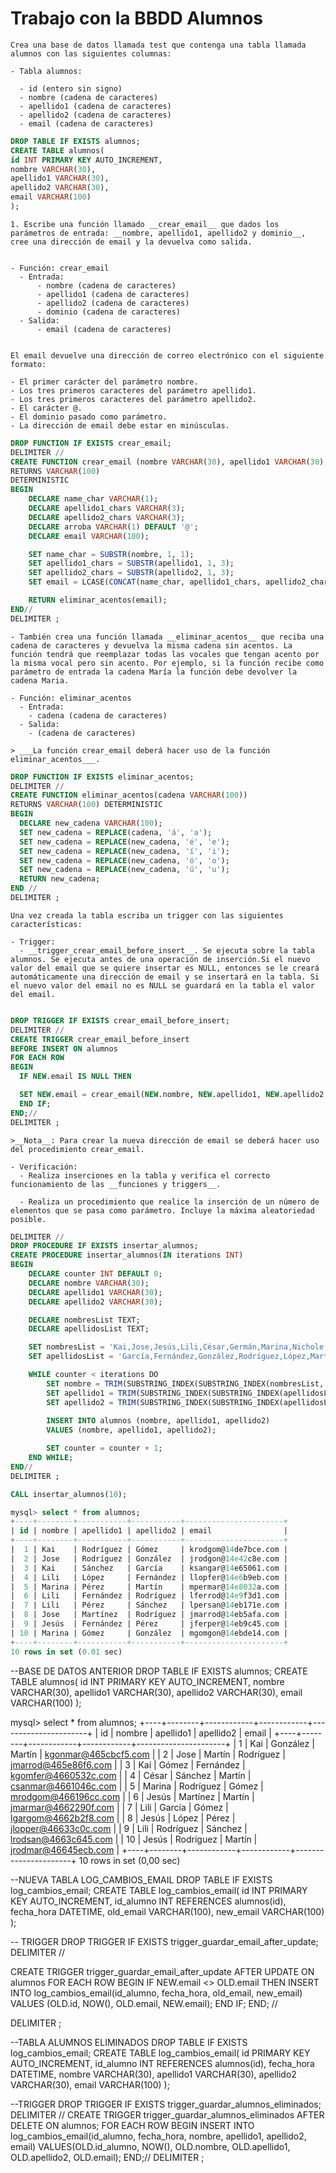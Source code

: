 # Trabajo con la BBDD Alumnos
    
    Crea una base de datos llamada test que contenga una tabla llamada alumnos con las siguientes columnas:
    
    - Tabla alumnos:
    
      - id (entero sin signo)
      - nombre (cadena de caracteres)
      - apellido1 (cadena de caracteres)
      - apellido2 (cadena de caracteres)
      - email (cadena de caracteres)
    
```sql
DROP TABLE IF EXISTS alumnos;
CREATE TABLE alumnos(
id INT PRIMARY KEY AUTO_INCREMENT,
nombre VARCHAR(30),
apellido1 VARCHAR(30),
apellido2 VARCHAR(30),
email VARCHAR(100)
);
```
    1. Escribe una función llamado __crear_email__ que dados los parámetros de entrada: __nombre, apellido1, apellido2 y dominio__, cree una dirección de email y la devuelva como salida.
    
    
    - Función: crear_email
      - Entrada:
          - nombre (cadena de caracteres)
          - apellido1 (cadena de caracteres)
          - apellido2 (cadena de caracteres)
          - dominio (cadena de caracteres)
      - Salida:
          - email (cadena de caracteres)


    El email devuelve una dirección de correo electrónico con el siguiente formato:
    
    - El primer carácter del parámetro nombre.
    - Los tres primeros caracteres del parámetro apellido1.
    - Los tres primeros caracteres del parámetro apellido2.
    - El carácter @.
    - El dominio pasado como parámetro.
    - La dirección de email debe estar en minúsculas.
    
```SQL
DROP FUNCTION IF EXISTS crear_email;
DELIMITER //
CREATE FUNCTION crear_email (nombre VARCHAR(30), apellido1 VARCHAR(30), apellido2 VARCHAR(30), dominio VARCHAR(30))
RETURNS VARCHAR(100)
DETERMINISTIC
BEGIN
    DECLARE name_char VARCHAR(1);
    DECLARE apellido1_chars VARCHAR(3);
    DECLARE apellido2_chars VARCHAR(3);
    DECLARE arroba VARCHAR(1) DEFAULT '@';
    DECLARE email VARCHAR(100);

    SET name_char = SUBSTR(nombre, 1, 1);
    SET apellido1_chars = SUBSTR(apellido1, 1, 3);
    SET apellido2_chars = SUBSTR(apellido2, 1, 3);
    SET email = LCASE(CONCAT(name_char, apellido1_chars, apellido2_chars, arroba, dominio));

    RETURN eliminar_acentos(email);
END//
DELIMITER ;

```


    - También crea una función llamada __eliminar_acentos__ que reciba una cadena de caracteres y devuelva la misma cadena sin acentos. La función tendrá que reemplazar todas las vocales que tengan acento por la misma vocal pero sin acento. Por ejemplo, si la función recibe como parámetro de entrada la cadena María la función debe devolver la cadena Maria.
    
    - Función: eliminar_acentos
      - Entrada:
        - cadena (cadena de caracteres)
      - Salida:
        - (cadena de caracteres)
    
    > ___La función crear_email deberá hacer uso de la función eliminar_acentos___.
    
```sql
DROP FUNCTION IF EXISTS eliminar_acentos;
DELIMITER //
CREATE FUNCTION eliminar_acentos(cadena VARCHAR(100)) 
RETURNS VARCHAR(100) DETERMINISTIC
BEGIN
  DECLARE new_cadena VARCHAR(100);
  SET new_cadena = REPLACE(cadena, 'á', 'a');
  SET new_cadena = REPLACE(new_cadena, 'é', 'e');
  SET new_cadena = REPLACE(new_cadena, 'í', 'i');
  SET new_cadena = REPLACE(new_cadena, 'ó', 'o');
  SET new_cadena = REPLACE(new_cadena, 'ú', 'u');
  RETURN new_cadena;
END //
DELIMITER ;
```


    Una vez creada la tabla escriba un trigger con las siguientes características:
    
    - Trigger:
      - __trigger_crear_email_before_insert__. Se ejecuta sobre la tabla alumnos. Se ejecuta antes de una operación de inserción.Si el nuevo valor del email que se quiere insertar es NULL, entonces se le creará automáticamente una dirección de email y se insertará en la tabla. Si el nuevo valor del email no es NULL se guardará en la tabla el valor del email.
```sql

DROP TRIGGER IF EXISTS crear_email_before_insert;
DELIMITER //
CREATE TRIGGER crear_email_before_insert
BEFORE INSERT ON alumnos
FOR EACH ROW
BEGIN
  IF NEW.email IS NULL THEN

  SET NEW.email = crear_email(NEW.nombre, NEW.apellido1, NEW.apellido2, CONCAT(SUBSTRING_INDEX(UUID(), '-', 1), '.com'));
  END IF;
END;//
DELIMITER ;

```    
    >__Nota__: Para crear la nueva dirección de email se deberá hacer uso del procedimiento crear_email.
    
    - Verificación:
      - Realiza inserciones en la tabla y verifica el correcto funcionamiento de las __funciones y triggers__.

      - Realiza un procedimiento que realice la inserción de un número de elementos que se pasa como parámetro. Incluye la máxima aleatoriedad posible.
```sql
DELIMITER //
DROP PROCEDURE IF EXISTS insertar_alumnos;
CREATE PROCEDURE insertar_alumnos(IN iterations INT)
BEGIN
    DECLARE counter INT DEFAULT 0;
    DECLARE nombre VARCHAR(30);
    DECLARE apellido1 VARCHAR(30);
    DECLARE apellido2 VARCHAR(30);

    DECLARE nombresList TEXT;
    DECLARE apellidosList TEXT;

    SET nombresList = 'Kai,Jose,Jesús,Lili,César,Germán,Marina,Nichole,Adrián,Joseph';
    SET apellidosList = 'García,Fernández,González,Rodríguez,López,Martínez,Sánchez,Pérez,Gómez,Martín';

    WHILE counter < iterations DO
        SET nombre = TRIM(SUBSTRING_INDEX(SUBSTRING_INDEX(nombresList, ',', 1 + FLOOR(RAND() * 10)), ',', -1));
        SET apellido1 = TRIM(SUBSTRING_INDEX(SUBSTRING_INDEX(apellidosList, ',', 1 + FLOOR(RAND() * 10)), ',', -1));
        SET apellido2 = TRIM(SUBSTRING_INDEX(SUBSTRING_INDEX(apellidosList, ',', 1 + FLOOR(RAND() * 10)), ',', -1));
        
        INSERT INTO alumnos (nombre, apellido1, apellido2) 
        VALUES (nombre, apellido1, apellido2);

        SET counter = counter + 1;
    END WHILE;
END//
DELIMITER ;

```    

```sql
CALL insertar_alumnos(10);

mysql> select * from alumnos;
+----+--------+-----------+-----------+----------------------+
| id | nombre | apellido1 | apellido2 | email                |
+----+--------+-----------+-----------+----------------------+
|  1 | Kai    | Rodríguez | Gómez     | krodgom@14de7bce.com |
|  2 | Jose   | Rodríguez | González  | jrodgon@14e42c8e.com |
|  3 | Kai    | Sánchez   | García    | ksangar@14e65061.com |
|  4 | Lili   | López     | Fernández | llopfer@14e6b9eb.com |
|  5 | Marina | Pérez     | Martín    | mpermar@14e8032a.com |
|  6 | Lili   | Fernández | Rodríguez | lferrod@14e9f3d1.com |
|  7 | Lili   | Pérez     | Sánchez   | lpersan@14eb171e.com |
|  8 | Jose   | Martínez  | Rodríguez | jmarrod@14eb5afa.com |
|  9 | Jesús  | Fernández | Pérez     | jferper@14eb9c45.com |
| 10 | Marina | Gómez     | González  | mgomgon@14ebde14.com |
+----+--------+-----------+-----------+----------------------+
10 rows in set (0.01 sec)
```





--BASE DE DATOS ANTERIOR
DROP TABLE IF EXISTS alumnos;
CREATE TABLE alumnos(
id INT PRIMARY KEY AUTO_INCREMENT,
nombre VARCHAR(30),
apellido1 VARCHAR(30),
apellido2 VARCHAR(30),
email VARCHAR(100)
);

mysql> select * from alumnos;
+----+--------+------------+------------+----------------------+
| id | nombre | apellido1  | apellido2  | email                |
+----+--------+------------+------------+----------------------+
|  1 | Kai    | González   | Martín     | kgonmar@465cbcf5.com |
|  2 | Jose   | Martín     | Rodríguez  | jmarrod@465e86f6.com |
|  3 | Kai    | Gómez      | Fernández  | kgomfer@4660532c.com |
|  4 | César  | Sánchez    | Martín     | csanmar@4661046c.com |
|  5 | Marina | Rodríguez  | Gómez      | mrodgom@466196cc.com |
|  6 | Jesús  | Martínez   | Martín     | jmarmar@4662290f.com |
|  7 | Lili   | García     | Gómez      | lgargom@4662b2f8.com |
|  8 | Jesús  | López      | Pérez      | jlopper@46633c0c.com |
|  9 | Lili   | Rodríguez  | Sánchez    | lrodsan@4663c645.com |
| 10 | Jesús  | Rodríguez  | Martín     | jrodmar@46645ecb.com |
+----+--------+------------+------------+----------------------+
10 rows in set (0,00 sec)


--NUEVA TABLA LOG_CAMBIOS_EMAIL
DROP TABLE IF EXISTS log_cambios_email;
CREATE TABLE log_cambios_email(
    id INT PRIMARY KEY AUTO_INCREMENT,
    id_alumno INT REFERENCES alumnos(id),
    fecha_hora DATETIME,
    old_email VARCHAR(100),
    new_email VARCHAR(100)
);


-- TRIGGER
DROP TRIGGER IF EXISTS trigger_guardar_email_after_update;
DELIMITER //

CREATE TRIGGER trigger_guardar_email_after_update
AFTER UPDATE ON alumnos
FOR EACH ROW
BEGIN
    IF NEW.email <> OLD.email THEN
        INSERT INTO log_cambios_email(id_alumno, fecha_hora, old_email, new_email) 
        VALUES (OLD.id, NOW(), OLD.email, NEW.email);
    END IF;
END;
//

DELIMITER ;



--TABLA ALUMNOS ELIMINADOS
DROP TABLE IF EXISTS log_cambios_email;
CREATE TABLE log_cambios_email(
    id PRIMARY KEY AUTO_INCREMENT,
    id_alumno INT REFERENCES alumnos(id),
    fecha_hora DATETIME,
    nombre VARCHAR(30),
    apellido1 VARCHAR(30),
    apellido2 VARCHAR(30),
    email VARCHAR(100)
);

--TRIGGER 
DROP TRIGGER IF EXISTS trigger_guardar_alumnos_eliminados;
DELIMITER //
CREATE TRIGGER trigger_guardar_alumnos_eliminados
AFTER DELETE ON alumnos;
FOR EACH ROW
BEGIN
    INSERT INTO log_cambios_email(id_alumno, fecha_hora, nombre, apellido1, apellido2, email) 
    VALUES(OLD.id_alumno, NOW(), OLD.nombre, OLD.apellido1, OLD.apellido2, OLD.email);
END;//
DELIMITER ;

